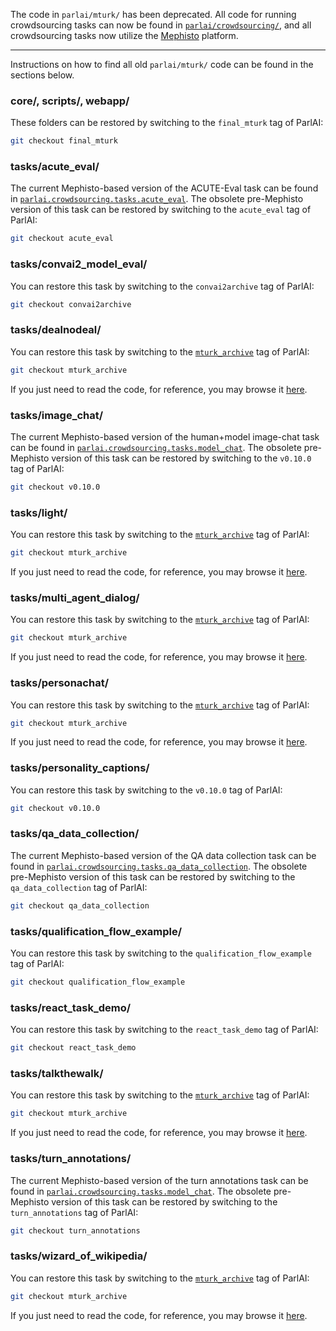 The code in `parlai/mturk/` has been deprecated. All code for running crowdsourcing tasks can now be found in [`parlai/crowdsourcing/`](https://github.com/facebookresearch/ParlAI/tree/main/parlai/crowdsourcing), and all crowdsourcing tasks now utilize the [Mephisto](https://github.com/facebookresearch/Mephisto) platform.

-----

Instructions on how to find all old `parlai/mturk/` code can be found in the sections below.

### core/, scripts/, webapp/

These folders can be restored by switching to the `final_mturk` tag of ParlAI:
```bash
git checkout final_mturk
```


### tasks/acute_eval/

The current Mephisto-based version of the ACUTE-Eval task can be found in [`parlai.crowdsourcing.tasks.acute_eval`](https://github.com/facebookresearch/ParlAI/tree/main/parlai/crowdsourcing/tasks/acute_eval). The obsolete pre-Mephisto version of this task can be restored by switching to the `acute_eval` tag of ParlAI:

```bash
git checkout acute_eval
```


### tasks/convai2_model_eval/

You can restore this task by switching to the `convai2archive`
tag of ParlAI:

```bash
git checkout convai2archive
```


### tasks/dealnodeal/

You can restore this task by switching to the
[`mturk_archive`](https://github.com/facebookresearch/ParlAI/tree/mturk_archive)
tag of ParlAI:

```bash
git checkout mturk_archive
```

If you just need to read the code, for reference, you may browse it
[here](https://github.com/facebookresearch/ParlAI/tree/mturk_archive/parlai/mturk/tasks/dealnodeal).


### tasks/image_chat/

The current Mephisto-based version of the human+model image-chat task can be found in [`parlai.crowdsourcing.tasks.model_chat`](https://github.com/facebookresearch/ParlAI/tree/main/parlai/crowdsourcing/tasks/model_chat). The obsolete pre-Mephisto version of this task can be restored by switching to the `v0.10.0` tag of ParlAI:

```bash
git checkout v0.10.0
```


### tasks/light/

You can restore this task by switching to the
[`mturk_archive`](https://github.com/facebookresearch/ParlAI/tree/mturk_archive)
tag of ParlAI:

```bash
git checkout mturk_archive
```

If you just need to read the code, for reference, you may browse it
[here](https://github.com/facebookresearch/ParlAI/tree/mturk_archive/parlai/mturk/tasks/light).


### tasks/multi_agent_dialog/

You can restore this task by switching to the
[`mturk_archive`](https://github.com/facebookresearch/ParlAI/tree/mturk_archive)
tag of ParlAI:

```bash
git checkout mturk_archive
```

If you just need to read the code, for reference, you may browse it
[here](https://github.com/facebookresearch/ParlAI/tree/mturk_archive/parlai/mturk/tasks/multi_agent_dialog).


### tasks/personachat/

You can restore this task by switching to the
[`mturk_archive`](https://github.com/facebookresearch/ParlAI/tree/mturk_archive)
tag of ParlAI:

```bash
git checkout mturk_archive
```

If you just need to read the code, for reference, you may browse it
[here](https://github.com/facebookresearch/ParlAI/tree/mturk_archive/parlai/mturk/tasks/personachat).


### tasks/personality_captions/

You can restore this task by switching to the `v0.10.0` tag of ParlAI:

```bash
git checkout v0.10.0
```


### tasks/qa_data_collection/

The current Mephisto-based version of the QA data collection task can be found in [`parlai.crowdsourcing.tasks.qa_data_collection`](https://github.com/facebookresearch/ParlAI/tree/main/parlai/crowdsourcing/tasks/qa_data_collection). The obsolete pre-Mephisto version of this task can be restored by switching to the `qa_data_collection` tag of ParlAI:

```bash
git checkout qa_data_collection
```


### tasks/qualification_flow_example/

You can restore this task by switching to the `qualification_flow_example` tag of ParlAI:

```bash
git checkout qualification_flow_example
```


### tasks/react_task_demo/

You can restore this task by switching to the `react_task_demo` tag of ParlAI:

```bash
git checkout react_task_demo
```


### tasks/talkthewalk/

You can restore this task by switching to the
[`mturk_archive`](https://github.com/facebookresearch/ParlAI/tree/mturk_archive)
tag of ParlAI:

```bash
git checkout mturk_archive
```

If you just need to read the code, for reference, you may browse it
[here](https://github.com/facebookresearch/ParlAI/tree/mturk_archive/parlai/mturk/tasks/talkthewalk).


### tasks/turn_annotations/

The current Mephisto-based version of the turn annotations task can be found in [`parlai.crowdsourcing.tasks.model_chat`](https://github.com/facebookresearch/ParlAI/tree/main/parlai/crowdsourcing/tasks/model_chat). The obsolete pre-Mephisto version of this task can be restored by switching to the `turn_annotations` tag of ParlAI:

```bash
git checkout turn_annotations
```


### tasks/wizard_of_wikipedia/

You can restore this task by switching to the
[`mturk_archive`](https://github.com/facebookresearch/ParlAI/tree/mturk_archive)
tag of ParlAI:

```bash
git checkout mturk_archive
```

If you just need to read the code, for reference, you may browse it
[here](https://github.com/facebookresearch/ParlAI/tree/mturk_archive/parlai/mturk/tasks/wizard_of_wikipedia).
